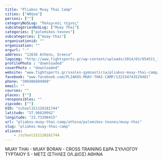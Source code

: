 ```yaml
---
title: "Pliakos Muay Thai Camp"
cities: ["Αθήνα"]
perioxi: [""]
categoryNoSLug: "Πολεμικές τέχνες"
subcategoriesNoSLug: ["Muay Thai"]
categories: ["polemikes-texnes"]
subcategories: ["muay-thai"]
organisationid: ""
organisation: ""
orgurl: "-"
address: "11636 Athens, Greece"
logoimg: "http://www.fightsports.gr/wp-content/uploads/2014/03/954511_10202060931499467_149087617_n.jpg"
profilePhoto : "downloaded"
coverPhoto : "downloaded"
website: "www.fightsports.gr/sxoles-gymnastiria/pliakos-muay-thai-camp/#.WEk4M9J9670"
facebook: "www.facebook.com/PLIAKOS-MUAY-THAI-CAMP/132334743529481"
phone: "306986804968"
email: ""
courses: ""
places: [""]
rensponsibles: ""
zipcode: [""]
UID: "school151120181744"
latitude: "37.96620942"
longitude: "23.73398415"
url: "pliakos-muay-thai-camp/athina/polemikes-texnes/muay-thai"
slug: "pliakos-muay-thai-camp"
aliases:
    - /school151120181744
---
```



MUAY THAI - MUAY BORAN - CROSS TRAINING ΕΔΡΑ ΣΥΛΛΟΓΟΥ ΤΥΡΤΑΙΟΥ 5 - ΜΕΤΣ (ΣΤΗΛΕΣ ΟΛ.ΔΙΟΣ) ΑΘΗΝΑ

